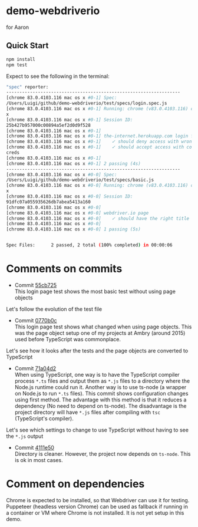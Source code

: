 # demo-webdriverio
for Aaron

## Quick Start
```bash
npm install
npm test
```

Expect to see the following in the terminal:
```bash
"spec" reporter:
------------------------------------------------------------------
[chrome 83.0.4103.116 mac os x #0-1] Spec:
/Users/Luigi/github/demo-webdriverio/test/specs/login.spec.js
[chrome 83.0.4103.116 mac os x #0-1] Running: chrome (v83.0.4103.116) on mac os
x
[chrome 83.0.4103.116 mac os x #0-1] Session ID:
25b427b957000c00894a5ef2d0d9f528
[chrome 83.0.4103.116 mac os x #0-1]
[chrome 83.0.4103.116 mac os x #0-1] the-internet.herokuapp.com login form
[chrome 83.0.4103.116 mac os x #0-1]    ✓ should deny access with wrong creds
[chrome 83.0.4103.116 mac os x #0-1]    ✓ should accept access with correct
creds
[chrome 83.0.4103.116 mac os x #0-1]
[chrome 83.0.4103.116 mac os x #0-1] 2 passing (4s)
------------------------------------------------------------------
[chrome 83.0.4103.116 mac os x #0-0] Spec:
/Users/Luigi/github/demo-webdriverio/test/specs/basic.js
[chrome 83.0.4103.116 mac os x #0-0] Running: chrome (v83.0.4103.116) on mac os
x
[chrome 83.0.4103.116 mac os x #0-0] Session ID:
91dfc07a055935626db7abea5413a160
[chrome 83.0.4103.116 mac os x #0-0]
[chrome 83.0.4103.116 mac os x #0-0] webdriver.io page
[chrome 83.0.4103.116 mac os x #0-0]    ✓ should have the right title
[chrome 83.0.4103.116 mac os x #0-0]
[chrome 83.0.4103.116 mac os x #0-0] 1 passing (5s)


Spec Files:      2 passed, 2 total (100% completed) in 00:00:06
```

# Comments on commits
* Commit [55cb725](https://github.com/gin/demo-webdriverio/blob/55cb725e2f7b3579dc7e7666fdf3ce5ef5c98ad3/test/specs/login.spec.js)  
This login page test shows the most basic test without using page objects

Let's follow the evolution of the test file

* Commit [0770b0c](https://github.com/gin/demo-webdriverio/commit/0770b0c4553dfa29ce676efeeee6429c5341c98b)  
This login page test shows what changed when using page objects. This was the page object setup one of my projects at Ambry (around 2015) used before TypeScript was commonplace.

Let's see how it looks after the tests and the page objects are converted to TypeScript

* Commit [71a04d2](https://github.com/gin/demo-webdriverio/commit/71a04d24e9c9e4fbde3263552237ba9837eca998)  
When using TypeScript, one way is to have the TypeScript compiler process `*.ts`
files and output them as `*.js` files to a directory where the Node.js runtime
could run it. Another way is to use ts-node (a wrapper on Node.js to run `*.ts`
files). This commit shows configuration changes using first method. The
advantage with this method is that it reduces a dependency (No need to depend
on ts-node). The disadvantage is the project directory will have `*.js` files
after compiling with `tsc` (TypeScript's compiler).

Let's see which settings to change to use TypeScript without having to see the `*.js` output

* Commit [4111e50](https://github.com/gin/demo-webdriverio/commit/4111e50b45a955fde9b02f1c5a844a0cec6b9db3)  
Directory is cleaner. However, the project now depends on `ts-node`. This is ok in most cases.

# Comment on dependencies
Chrome is expected to be installed, so that Webdriver can use it for testing.  
Puppeteer (headless version Chrome) can be used as fallback if running in a container or VM where Chrome is not installed. It is not yet setup in this demo.
